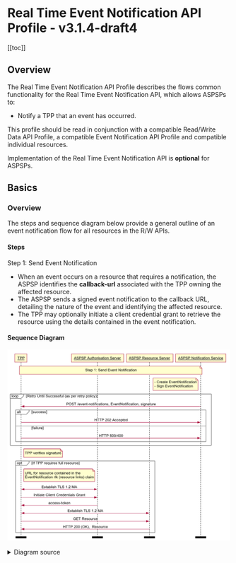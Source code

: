 ---
---

# Real Time Event Notification API Profile - v3.1.4-draft4

[[toc]]

## Overview

The Real Time Event Notification API Profile describes the flows common functionality for the Real Time Event Notification API, which allows ASPSPs to:

* Notify a TPP that an event has occurred.

This profile should be read in conjunction with a compatible Read/Write Data API Profile, a compatible Event Notification API Profile and compatible individual resources.

Implementation of the Real Time Event Notification API is **optional** for ASPSPs.

## Basics

### Overview

The steps and sequence diagram below provide a general outline of an event notification flow for all resources in the R/W APIs.

#### Steps

Step 1: Send Event Notification

* When an event occurs on a resource that requires a notification, the ASPSP identifies the **callback-url** associated with the TPP owning the affected resource.
* The ASPSP sends a signed event notification to the callback URL, detailing the nature of the event and identifying the affected resource.
* The TPP may optionally initiate a client credential grant to retrieve the resource using the details contained in the event notification.

#### Sequence Diagram

![Real Time Event Notification](./images/RealTimeEventNotification.png)


<details>
  <summary>Diagram source</summary>

  ```
participant TPP
participant ASPSP Authorisation Server
participant ASPSP Resource Server
participant ASPSP Notification Service

note over TPP, ASPSP Notification Service
 Step 1: Send Event Notification
end note

note left of ASPSP Notification Service
- Create EventNotification
- Sign EventNotification
end note

loop Retry Until Successful (as per retry policy)
ASPSP Notification Service -> TPP: POST /event-notifications, EventNotification, signature
alt success
TPP -> ASPSP Notification Service: HTTP 202 Accepted
else failure
TPP -> ASPSP Notification Service: HTTP 500/400
end alt
end loop

note right of TPP
TPP verifies signature
end note

opt If TPP requires full resource

note right of TPP
URL for resource contained in the
EventNotification rlk (resource links) claim
end note

TPP <-> ASPSP Authorisation Server: Establish TLS 1.2 MA
TPP -> ASPSP Authorisation Server: Initiate Client Credentials Grant
ASPSP Authorisation Server -> TPP: access-token

TPP <-> ASPSP Resource Server: Establish TLS 1.2 MA
TPP -> ASPSP Resource Server: GET Resource
ASPSP Resource Server -> TPP: HTTP 200 (OK),  Resource

end opt

option footer=bar
```

</details>
